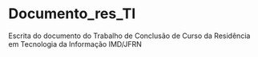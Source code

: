 # Documento_res_TI
Escrita do documento do Trabalho de Conclusão de Curso da Residência em Tecnologia da Informação IMD/JFRN
